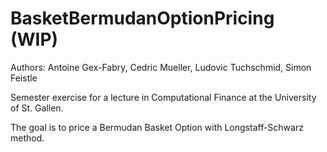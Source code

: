 # BasketBermudanOptionPricing (WIP)

Authors: Antoine Gex-Fabry, Cedric Mueller, Ludovic Tuchschmid,  Simon Feistle

Semester exercise for a lecture in Computational Finance at the University of St. Gallen. 

The goal is to price a Bermudan Basket Option with Longstaff-Schwarz method. 
